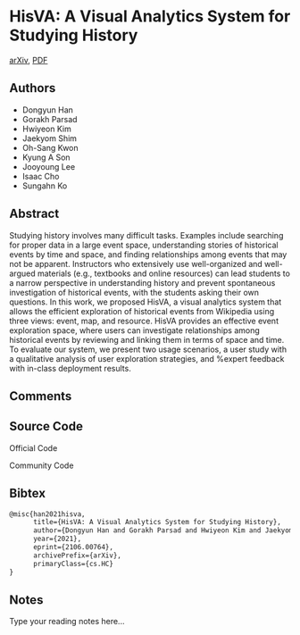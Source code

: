 
# HisVA: A Visual Analytics System for Studying History

[arXiv](https://arxiv.org/abs/2106.0764), [PDF](https://arxiv.org/pdf/2106.0764.pdf)

## Authors

- Dongyun Han
- Gorakh Parsad
- Hwiyeon Kim
- Jaekyom Shim
- Oh-Sang Kwon
- Kyung A Son
- Jooyoung Lee
- Isaac Cho
- Sungahn Ko

## Abstract

Studying history involves many difficult tasks. Examples include searching for proper data in a large event space, understanding stories of historical events by time and space, and finding relationships among events that may not be apparent. Instructors who extensively use well-organized and well-argued materials (e.g., textbooks and online resources) can lead students to a narrow perspective in understanding history and prevent spontaneous investigation of historical events, with the students asking their own questions. In this work, we proposed HisVA, a visual analytics system that allows the efficient exploration of historical events from Wikipedia using three views: event, map, and resource. HisVA provides an effective event exploration space, where users can investigate relationships among historical events by reviewing and linking them in terms of space and time. To evaluate our system, we present two usage scenarios, a user study with a qualitative analysis of user exploration strategies, and %expert feedback with in-class deployment results.

## Comments



## Source Code

Official Code



Community Code



## Bibtex

```tex
@misc{han2021hisva,
      title={HisVA: A Visual Analytics System for Studying History}, 
      author={Dongyun Han and Gorakh Parsad and Hwiyeon Kim and Jaekyom Shim and Oh-Sang Kwon and Kyung A Son and Jooyoung Lee and Isaac Cho and Sungahn Ko},
      year={2021},
      eprint={2106.00764},
      archivePrefix={arXiv},
      primaryClass={cs.HC}
}
```

## Notes

Type your reading notes here...

